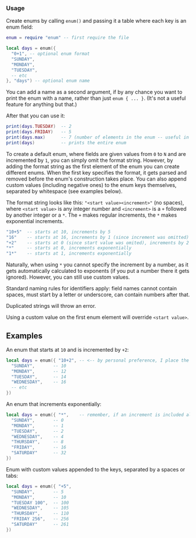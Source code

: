 ### Usage
Create enums by calling `enum()` and passing it a table where each key is an enum field:
```lua
enum = require "enum" -- first require the file

local days = enum({ 
  "0+1", -- optional enum format
  "SUNDAY", 
  "MONDAY",
  "TUESDAY",
  -- etc
}, "days") -- optional enum name
```
You can add a name as a second argument, if by any chance you want to print the enum with a name, rather than just `enum { ... }`. (It's not a useful feature for anything but that.) 

After that you can use it:
```lua
print(days.TUESDAY)  -- 2
print(days.FRIDAY)   -- 5
print(days.max)      -- 7 (number of elements in the enum -- useful in 'for' loops)
print(days)          -- prints the entire enum
```

To create a default enum, where fields are given values from `0` to `N` and are incremented by `1`, you can simply omit the format string. However, by adding the format string as the first element of the enum you can create different enums. When the first key specifies the format, it gets parsed and removed before the enum's construction takes place. You can also append custom values (including negative ones) to the enum keys themselves, separated by whitespace (see examples below).

The format string looks like this: `"<start value><increment>"` (no spaces), where `<start value>` is any integer number and `<increment>` is a `+` followed by another integer or a `*`. The `+` makes regular increments, the `*` makes exponential increments.
```lua
"10+5"  -- starts at 10, increments by 5
"16"    -- starts at 16, increments by 1 (since increment was omitted)
"+2"    -- starts at 0 (since start value was omited), increments by 2
"*"     -- starts at 0, increments exponentially
"1*"    -- starts at 1, increments exponentially
```
Naturally, when using `*` you cannot specify the increment by a number, as it gets automatically calculated to exponents (if you put a number there it gets ignored). However, you can still use custom values.

Standard naming rules for identifiers apply: field names cannot contain spaces, must start by a letter or underscore, can contain numbers after that.

Duplicated strings will throw an error. 

Using a custom value on the first enum element will override `<start value>`.

## Examples
An enum that starts at `10` and is incremented by `+2`:
```lua
local days = enum({ "10+2", -- <-- by personal preference, I place the format here, instead of in the next line
  "SUNDAY",       -- 10
  "MONDAY",       -- 12
  "TUESDAY",      -- 14
  "WEDNESDAY",    -- 16
  -- etc
})
```
An enum that increments exponentially:
```lua
local days = enum({ "*",    -- remember, if an increment is included along with `*`, it gets ignored
  "SUNDAY",       -- 0
  "MONDAY",       -- 1
  "TUESDAY",      -- 2
  "WEDNESDAY",    -- 4
  "THURSDAY",     -- 8
  "FRIDAY",       -- 16
  "SATURDAY"      -- 32
})
```
Enum with custom values appended to the keys, separated by a spaces or tabs:
```lua
local days = enum({ "+5",
  "SUNDAY",       -- 5
  "MONDAY",       -- 10
  "TUESDAY 100",  -- 100
  "WEDNESDAY",    -- 105
  "THURSDAY",     -- 110
  "FRIDAY 256",   -- 256
  "SATURDAY"      -- 261
})
```
